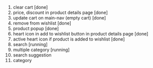 
1. clear cart [done]
2. price, discount in product details page [done]
3. update cart on main-nav (empty cart) [done]
4. remove from wishlist [done]
5. product popup [done]
6. heart icon in add to wishlist button in product details page [done]
7. active heart icon if product is added to wishlist [done]
8. search [running]
9. multiple category [running]
10. search suggestion
11. category
